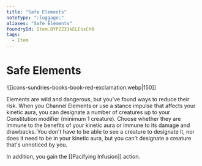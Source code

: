 ```yaml
---
title: "Safe Elements"
noteType: ":luggage:"
aliases: "Safe Elements"
foundryId: Item.BYPZZ33kELEssCh0
tags:
  - Item
---
```


# Safe Elements
![[icons-sundries-books-book-red-exclamation.webp|150]]

Elements are wild and dangerous, but you've found ways to reduce their risk. When you Channel Elements or use a stance impulse that affects your kinetic aura, you can designate a number of creatures up to your Constitution modifier (minimum 1 creature). Choose whether they are immune to the benefits of your kinetic aura or immune to its damage and drawbacks. You don't have to be able to see a creature to designate it, nor does it need to be in your kinetic aura, but you can't designate a creature that's unnoticed by you.

In addition, you gain the [[Pacifying Infusion]] action.
